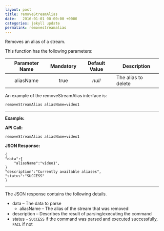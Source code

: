```yaml
---
layout: post
title: removeStreamAlias
date:   2016-01-01 00:00:00 +0000
categories: jekyll update
permalink: removestreamalias
---
```


Removes an alias of a stream.

This function has the following parameters:

| **Parameter Name** | **Mandatory** | **Default Value** | **Description**     |
| :----------------: | :-----------: | :---------------: | ------------------- |
|     aliasName      |     true      |      *null*       | The alias to delete |

An example of the removeStreamAlias interface is:

``` 
removeStreamAlias aliasName=video1
```

------

**Example:**

**API Call:**

``` 
removeStreamAlias aliasName=video1
```

**JSON Response:**

``` 
{
"data":{
	"aliasName":"video1",
}
"description":"Currently available aliases",
"status":"SUCCESS"
}
```

------

The JSON response contains the following details.

- data – The data to parse
  - aliasName – The alias of the stream that was removed
- description – Describes the result of parsing/executing the command
- status – `SUCCESS` if the command was parsed and executed successfully, `FAIL` if not
